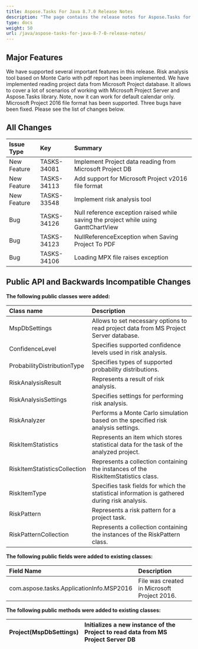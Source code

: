 ```yaml
---
title: Aspose.Tasks For Java 8.7.0 Release Notes
description: "The page contains the release notes for Aspose.Tasks for Java 8.7.0."
type: docs
weight: 50
url: /java/aspose-tasks-for-java-8-7-0-release-notes/
---
```


## **Major Features**
We have supported several important features in this release. Risk analysis tool based on Monte Carlo with pdf report has been implemented.
We have implemented reading project data from Microsoft Project database. It allows to cover a lot of scenarios of working with Microsoft Project Server and Aspose.Tasks library. Note, now it can work for default calendar only. Microsoft Project 2016 file format has been supported. Three bugs have been fixed. Please see the list of changes below.

## **All Changes**
|**Issue Type** |**Key** |**Summary** |
| :- | :- | :- |
|New Feature |TASKS-34081 |Implement Project data reading from Microsoft Project DB |
|New Feature |TASKS-34113 |Add support for Microsoft Project v2016 file format |
|New Feature |TASKS-33548 |Implement risk analysis tool |
|Bug |TASKS-34126 |Null reference exception raised while saving the project while using GanttChartView |
|Bug |TASKS-34123 |NullReferenceException when Saving Project To PDF |
|Bug |TASKS-34106 |Loading MPX file raises exception |

## **Public API and Backwards Incompatible Changes**

**The following public classes were added:**

|**Class name**|**Description**|
| :- | :- |
|MspDbSettings |Allows to set necessary options to read project data from MS Project Server database. |
|ConfidenceLevel |Specifies supported confidence levels used in risk analysis. |
|ProbabilityDistributionType |Specifies types of supported probability distributions. |
|RiskAnalysisResult |Represents a result of risk analysis. |
|RiskAnalysisSettings |Specifies settings for performing risk analysis. |
|RiskAnalyzer |Performs a Monte Carlo simulation based on the specified risk analysis settings. |
|RiskItemStatistics |Represents an item which stores statistical data for the task of the analyzed project. |
|RiskItemStatisticsCollection |Represents a collection containing the instances of the RiskItemStatistics class. |
|RiskItemType |Specifies task fields for which the statistical information is gathered during risk analysis. |
|RiskPattern |Represents a risk pattern for a project task. |
|RiskPatternCollection |Represents a collection containing the instances of the RiskPattern class. |

**The following public fields were added to existing classes:**

|**Field Name**|**Description**|
| :- | :- |
|com.aspose.tasks.ApplicationInfo.MSP2016 |File was created in Microsoft Project 2016. |

**The following public methods were added to existing classes:**

|Project(MspDbSettings) |Initializes a new instance of the Project to read data from MS Project Server DB |
| :- | :- |